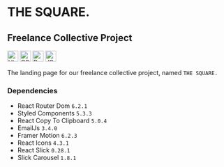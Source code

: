 # THE SQUARE.

## Freelance Collective Project

<img src="https://img.shields.io/badge/HTML5-E34F26?style=for-the-badge&logo=html5&logoColor=white" alt="Html logo" title="Html" height="25" /> <img src="https://img.shields.io/badge/CSS3-1572B6?style=for-the-badge&logo=css3&logoColor=white" alt="CSS logo" title="CSS" height="25"/> <img src="https://img.shields.io/badge/React-20232A?style=for-the-badge&logo=react&logoColor=61DAFB" alt="React logo" title="React" height="25" /> <img src="https://img.shields.io/badge/JavaScript-323330?style=for-the-badge&logo=javascript&logoColor=F7DF1E" alt="JS logo" title="JS" height="25" /> 

The landing page for our freelance collective project, named `THE SQUARE.`

### Dependencies

- React Router Dom `6.2.1`
- Styled Components `5.3.3`
- React Copy To Clipboard `5.0.4`
- EmailJs `3.4.0`
- Framer Motion `6.2.3`
- React Icons `4.3.1`
- React Slick `0.28.1`
- Slick Carousel `1.8.1`